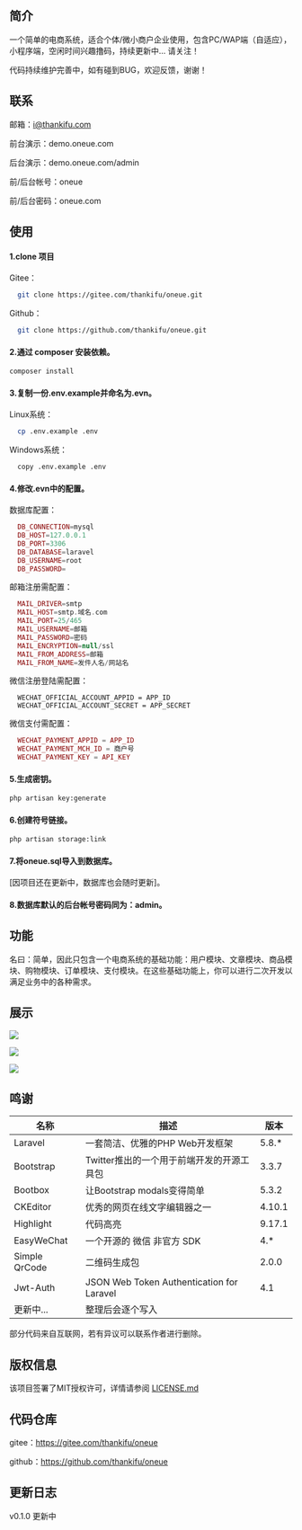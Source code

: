 ## 简介

一个简单的电商系统，适合个体/微小商户企业使用，包含PC/WAP端（自适应），小程序端，空闲时间兴趣撸码，持续更新中... 请关注！

代码持续维护完善中，如有碰到BUG，欢迎反馈，谢谢！

## 联系

邮箱：i@thankifu.com

前台演示：demo.oneue.com

后台演示：demo.oneue.com/admin

前/后台帐号：oneue

前/后台密码：oneue.com

## 使用

#### 1.clone 项目

Gitee：

```bash
  git clone https://gitee.com/thankifu/oneue.git
```

Github：

```bash
  git clone https://github.com/thankifu/oneue.git
```

#### 2.通过 composer 安装依赖。

```bash
composer install
```

#### 3.复制一份.env.example并命名为.evn。

Linux系统：

```bash
  cp .env.example .env
```

Windows系统：

```bash
  copy .env.example .env
```

#### 4.修改.evn中的配置。

数据库配置：

```php
  DB_CONNECTION=mysql
  DB_HOST=127.0.0.1
  DB_PORT=3306
  DB_DATABASE=laravel
  DB_USERNAME=root
  DB_PASSWORD=
```

邮箱注册需配置：

```PHP
  MAIL_DRIVER=smtp
  MAIL_HOST=smtp.域名.com
  MAIL_PORT=25/465
  MAIL_USERNAME=邮箱
  MAIL_PASSWORD=密码
  MAIL_ENCRYPTION=null/ssl
  MAIL_FROM_ADDRESS=邮箱
  MAIL_FROM_NAME=发件人名/网站名
```

微信注册登陆需配置：

```
  WECHAT_OFFICIAL_ACCOUNT_APPID = APP_ID
  WECHAT_OFFICIAL_ACCOUNT_SECRET = APP_SECRET
```

微信支付需配置：

```php
  WECHAT_PAYMENT_APPID = APP_ID
  WECHAT_PAYMENT_MCH_ID = 商户号
  WECHAT_PAYMENT_KEY = API_KEY
```

#### 5.生成密钥。

```bash
php artisan key:generate
```

#### 6.创建符号链接。

```bash
php artisan storage:link
```

#### 7.将oneue.sql导入到数据库。

[因项目还在更新中，数据库也会随时更新]。

#### 8.数据库默认的后台帐号密码同为：admin。

## 功能

名曰：简单，因此只包含一个电商系统的基础功能：用户模块、文章模块、商品模块、购物模块、订单模块、支付模块。在这些基础功能上，你可以进行二次开发以满足业务中的各种需求。

## 展示

![](https://img.starslabs.com/uploads/0000000000000git/frontend-01.jpg)

![](https://img.starslabs.com/uploads/0000000000000git/backend-01.jpg)

![](https://img.starslabs.com/uploads/0000000000000git/backend-03.jpg)

## 鸣谢

| 名称          | 描述                                      | 版本   |
| ------------- | ----------------------------------------- | ------ |
| Laravel       | 一套简洁、优雅的PHP Web开发框架           | 5.8.*  |
| Bootstrap     | Twitter推出的一个用于前端开发的开源工具包 | 3.3.7  |
| Bootbox       | 让Bootstrap modals变得简单                | 5.3.2  |
| CKEditor      | 优秀的网页在线文字编辑器之一              | 4.10.1 |
| Highlight     | 代码高亮                                  | 9.17.1 |
| EasyWeChat    | 一个开源的 微信 非官方 SDK                | 4.*    |
| Simple QrCode | 二维码生成包                              | 2.0.0  |
| Jwt-Auth      | JSON Web Token Authentication for Laravel | 4.1    |
| 更新中...     | 整理后会逐个写入                          |        |

部分代码来自互联网，若有异议可以联系作者进行删除。

## 版权信息

该项目签署了MIT授权许可，详情请参阅 [LICENSE.md](/LICENSE)

## 代码仓库

gitee：https://gitee.com/thankifu/oneue

github：https://github.com/thankifu/oneue

## 更新日志

v0.1.0	更新中